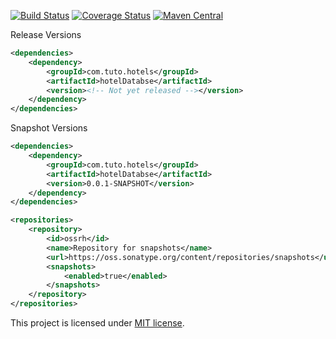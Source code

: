 [![Build Status](https://travis-ci.org/RutledgePaulV/hotelDatabse.svg?branch=develop)](https://travis-ci.org/RutledgePaulV/hotelDatabse)
[![Coverage Status](https://coveralls.io/repos/github/RutledgePaulV/hotelDatabse/badge.svg?branch=develop)](https://coveralls.io/github/RutledgePaulV/hotelDatabse?branch=develop)
[![Maven Central](https://maven-badges.herokuapp.com/maven-central/com.github.rutledgepaulv/hotelDatabse/badge.svg)](https://maven-badges.herokuapp.com/maven-central/com.github.rutledgepaulv/hotelDatabse)





Release Versions
```xml
<dependencies>
    <dependency>
        <groupId>com.tuto.hotels</groupId>
        <artifactId>hotelDatabse</artifactId>
        <version><!-- Not yet released --></version>
    </dependency>
</dependencies>
```

Snapshot Versions
```xml
<dependencies>
    <dependency>
        <groupId>com.tuto.hotels</groupId>
        <artifactId>hotelDatabse</artifactId>
        <version>0.0.1-SNAPSHOT</version>
    </dependency>
</dependencies>

<repositories>
    <repository>
        <id>ossrh</id>
        <name>Repository for snapshots</name>
        <url>https://oss.sonatype.org/content/repositories/snapshots</url>
        <snapshots>
            <enabled>true</enabled>
        </snapshots>
    </repository>
</repositories>
```


This project is licensed under [MIT license](http://opensource.org/licenses/MIT).
